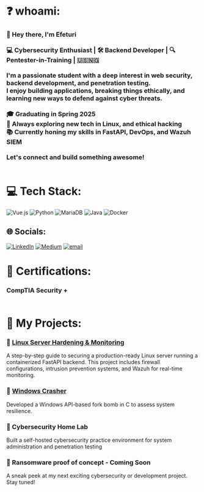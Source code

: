 # ❓  whoami:
### 👋 Hey there, I'm Efeturi <br><br>💻 Cybersecurity Enthusiast | 🛠 Backend Developer | 🔍 Pentester-in-Training | 🇺🇸🇳🇬   <br><br>I'm a passionate student with a deep interest in **web security, backend development, and penetration testing**. <br>I enjoy building applications, breaking things ethically, and learning new ways to defend against cyber threats.  <br><br>🎓 **Graduating in Spring 2025**  <br>🚀 Always exploring new tech in **Linux, and ethical hacking**  <br>📚 Currently honing my skills in **FastAPI, DevOps, and Wazuh SIEM**  <br><br>Let's connect and build something awesome!  <br><br>


# 💻 Tech Stack:
![Vue.js](https://img.shields.io/badge/vue.js-%2335495e.svg?style=for-the-badge&logo=vuedotjs&logoColor=%234FC08D)  ![Python](https://img.shields.io/badge/python-3670A0?style=for-the-badge&logo=python&logoColor=ffdd54) ![MariaDB](https://img.shields.io/badge/MariaDB-003545?style=for-the-badge&logo=mariadb&logoColor=white)  ![Java](https://img.shields.io/badge/java-%23ED8B00.svg?style=for-the-badge&logo=openjdk&logoColor=white) ![Docker](https://img.shields.io/badge/docker-%230db7ed.svg?style=for-the-badge&logo=docker&logoColor=white)

## 🌐 Socials:
[![LinkedIn](https://img.shields.io/badge/LinkedIn-%230077B5.svg?logo=linkedin&logoColor=white)](https://linkedin.com/in/https://www.linkedin.com/in/efeturi-onobrakpeya-358367341/) [![Medium](https://img.shields.io/badge/Medium-12100E?logo=medium&logoColor=white)](https://medium.com/@https://medium.com/@onobrakpeyaefeturi) [![email](https://img.shields.io/badge/Email-D14836?logo=gmail&logoColor=white)](mailto:onobrakpeyaefeturi@gmail.com ) 

# 📜 Certifications:
### CompTIA Security + <br><br>

# 🚀 My Projects:

### 🔹 [Linux Server Hardening & Monitoring](https://medium.com/@onobrakpeyaefeturi/linux-server-hardening-and-monitoring-part-1-2456e44e7673)

A step-by-step guide to securing a production-ready Linux server running a containerized FastAPI backend. This project includes firewall configurations, intrusion prevention systems, and Wazuh for real-time monitoring.

### 🔹 [Windows Crasher](https://github.com/efejangu/windowsCrasher)
Developed a Windows API-based fork bomb in C to assess system resilience.

### 🔹  Cybersecurity Home Lab 
 Built a self-hosted cybersecurity practice environment for system administration and penetration testing

### 🔹 Ransomware proof of concept - Coming Soon

A sneak peek at my next exciting cybersecurity or development project. Stay tuned!

###
